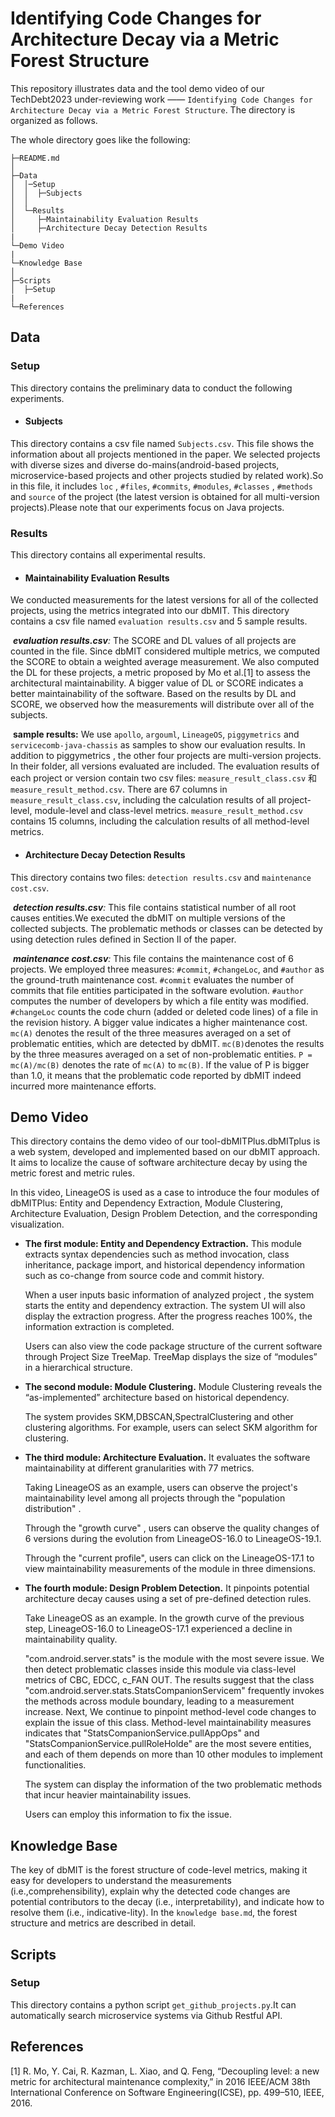 # Identifying Code Changes for Architecture Decay via a Metric Forest Structure

This repository illustrates data and the tool demo video of our TechDebt2023 under-reviewing work —— `Identifying Code Changes for Architecture Decay via a Metric Forest Structure`. The directory is organized as follows.



The whole directory goes like the following:

```
├─README.md
│	
├─Data         
│  │─Setup
│  │  ├─Subjects
│  │ 
│  └─Results
│     ├─Maintainability Evaluation Results    
│     ├─Architecture Decay Detection Results
|
└─Demo Video 
|
└─Knowledge Base  
│	
├─Scripts
│  ├─Setup
|
└─References  
```

## Data

### Setup

This directory contains the preliminary data to conduct the following experiments.

- #### Subjects

This directory contains a csv file named `Subjects.csv`. This file shows the information about all projects mentioned in the paper. We selected projects with diverse sizes and diverse do-mains(android-based projects, microservice-based projects and other projects studied by related work).So in this file, it includes `loc` , `#files`, `#commits`, `#modules`, `#classes` , `#methods` and `source` of the project (the latest version is obtained for all multi-version projects).Please note that our experiments focus on Java projects.



### Results

This directory contains all experimental results.

- #### Maintainability Evaluation Results


We conducted measurements for the latest versions for all of the collected projects, using the metrics integrated into our dbMIT. This directory contains a csv file named `evaluation results.csv` and 5 sample results. 

​	***evaluation results.csv**:* The SCORE and DL values of all projects are counted in the file. Since dbMIT considered multiple metrics, we computed the SCORE to obtain a weighted average measurement. We also computed the DL for these projects, a metric proposed by Mo et al.[1] to assess the architectural maintainability. A bigger value of DL or SCORE indicates a better maintainability of the software. Based on the results by DL and SCORE, we observed how the measurements will distribute over all of the subjects.

​	**sample results:** We use `apollo`, `argouml`, `LineageOS`, `piggymetrics` and `servicecomb-java-chassis` as samples to show our evaluation results. In addition to piggymetrics , the other four projects are multi-version projects. In their folder, all versions evaluated are included. The evaluation results of each project or version contain two csv files: `measure_result_class.csv` 和`measure_result_method.csv`. There are 67 columns in `measure_result_class.csv`, including the calculation results of all project-level, module-level and class-level metrics. `measure_result_method.csv` contains 15 columns, including the calculation results of all method-level metrics.

- #### Architecture Decay Detection Results


This directory contains two files: `detection results.csv` and `maintenance cost.csv`.

​		***detection results.csv**:* This file contains statistical number of all root causes entities.We executed the dbMIT on multiple versions of the collected subjects. The problematic methods or classes can be detected by using detection rules defined in Section II of the paper. 

​		***maintenance cost.csv**:* This file contains the maintenance cost of 6 projects. We employed three measures: `#commit`, `#changeLoc`, and `#author` as the ground-truth maintenance cost. `#commit` evaluates the number of commits that file entities participated in the software evolution. `#author` computes the number of developers by which a file entity was modified. `#changeLoc` counts the code churn (added or deleted code lines) of a file in the revision history. A bigger value indicates a higher maintenance cost. `mc(A)` denotes the result of the three measures averaged on a set of problematic entities, which are detected by dbMIT. `mc(B)`denotes the results by the three measures averaged on a set of non-problematic entities. `P = mc(A)/mc(B)` denotes the rate of `mc(A)` to `mc(B)`. If the value of P is bigger than 1.0, it means that the problematic code reported by dbMIT indeed incurred more maintenance efforts.

## Demo Video

This directory contains the demo video of our tool-dbMITPlus.dbMITplus is a web system, developed and implemented based on our dbMIT approach. It aims to localize the cause of software architecture decay by using the metric forest and metric rules.

In this video, LineageOS is used as a case to introduce the four modules of dbMITPlus: Entity and Dependency Extraction, Module Clustering, Architecture Evaluation, Design Problem Detection, and the corresponding visualization.

- **The first module: Entity and Dependency Extraction.** This module extracts syntax dependencies such as method invocation, class inheritance, package import, and historical dependency information such as co-change from source code and commit history.

  When a user inputs basic information of analyzed project , the system  starts the entity and dependency extraction. The system UI will also display the extraction progress. After the progress reaches 100%, the information extraction is completed.

  Users can also view the code package structure of the current software through Project Size TreeMap. TreeMap displays the size of “modules” in a hierarchical structure.

- **The second module: Module Clustering.** Module Clustering reveals the “as-implemented” architecture based on historical dependency.

  The system provides SKM,DBSCAN,SpectralClustering and other clustering algorithms. For example, users can select SKM algorithm for clustering.

- **The third module: Architecture Evaluation.** It evaluates the software maintainability at different granularities with  77 metrics.

  Taking LineageOS as an example, users can observe the project's maintainability level among all projects through the "population distribution" .

  Through the "growth curve" , users can observe the quality changes of 6 versions during the evolution from LineageOS-16.0 to LineageOS-19.1.

  Through the "current profile", users can click on the LineageOS-17.1 to view maintainability measurements of the module in three dimensions.

- **The fourth module: Design Problem Detection.** It pinpoints potential architecture decay causes using a set of pre-defined detection rules. 

  Take LineageOS as an example. In the growth curve of the previous step, LineageOS-16.0 to LineageOS-17.1 experienced a decline in maintainability quality.

  "com.android.server.stats" is the module with the most severe issue. We then detect problematic classes inside this module via class-level metrics of CBC, EDCC, c_FAN OUT. The results suggest that the class "com.android.server.stats.StatsCompanionServicem" frequently invokes the methods across module boundary, leading to a measurement increase. Next, We continue to pinpoint method-level code changes to explain the issue of this class. Method-level maintainability measures indicates that  "StatsCompanionService.pullAppOps" and "StatsCompanionService.pullRoleHolde" are the most severe entities, and each of them depends on more than 10 other modules to implement functionalities. 

  The system can display the information of the two problematic methods that incur heavier maintainability issues.

  Users can employ this information to fix the issue.

## Knowledge Base

The key of dbMIT is the forest structure of code-level metrics, making it easy for developers to understand the measurements (i.e.,comprehensibility), explain why the detected code changes are potential contributors to the decay (i.e., interpretability), and indicate how to resolve them (i.e., indicative-lity). In the `knowledge base.md`, the forest structure and metrics are described in detail.

## Scripts

### Setup

This directory contains a python script `get_github_projects.py`.It can automatically search microservice systems via Github Restful API.

## References

[1] R. Mo, Y. Cai, R. Kazman, L. Xiao, and Q. Feng, “Decoupling level: a new metric for architectural maintenance complexity,” in 2016 IEEE/ACM 38th International Conference on Software Engineering(ICSE), pp. 499–510, IEEE, 2016.
